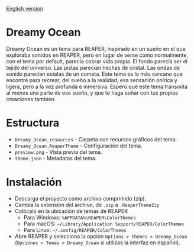 [English version](README.en.md)

# Dreamy Ocean

Dreamy Ocean es un tema para REAPER, inspirado en un sueño en el que
exploraba sonidos en REAPER, pero en lugar de verse como
normalmente, con el tema por default, parecía cobrar vida propia. El
fondo parecía ser el tejido del universo. Las pistas parecían hechas
de cristal. Las ondas de sonido parecían estelas de un cometa. Este
tema es lo más cercano que encontré para recrear, del sueño a la
realidad, esa sensación onírica y ligera, pero a la vez profunda e
inmersiva. Espero que este tema transmita al menos una parte de ese
sueño, y que te haga soñar con tus propias creaciones también.

# Estructura

- `Dreamy_Ocean_resources` - Carpeta con recursos gráficos del tema.
- `Dreamy_Ocean.ReaperTheme` - Configuración del tema.
- `preview.png` - Vista previa del tema.
- `theme.json` - Metadatos del tema.

# Instalación

- Descarga el proyecto como archivo comprimido (zip).
- Cambia la extensión del archivo, de `.zip` a `.ReaperThemeZip`
- Colócalo en la ubicación de temas de REAPER
  - Para Windows: `%APPDATA%\REAPER\ColorThemes`
  - Para macOS: `~/Library/Application Support/REAPER/ColorThemes`
  - Para Linux: `~/.config/REAPER/ColorThemes`
- Abre REAPER y selecciona la opción `Options > Themes > Dreamy_Ocean`
  (`Opciones > Temas > Dreamy_Ocean` si utilizas la interfaz en español).
